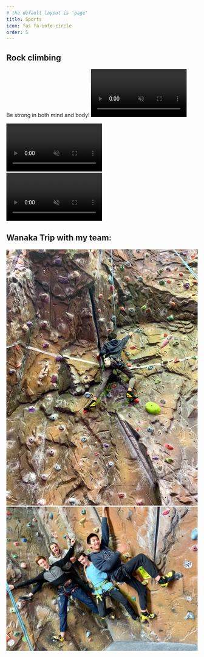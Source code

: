 ```yaml
---
# the default layout is 'page'
title: Sports
icon: fas fa-info-circle
order: 5
---
```


## Rock climbing
Be strong in both mind and body!
<video width="50%" preload="auto" muted controls>
    <source src="{{"/assets/videos/sports/campus1.mp4"}}" type="video/mp4"/>
</video>

<video width="50%" preload="auto" muted controls>
    <source src="{{"/assets/videos/sports/campus2.mp4"}}" type="video/mp4"/>
</video>

<video width="50%" preload="auto" muted controls>
    <source src="{{"/assets/videos/sports/wall.mp4"}}" type="video/mp4"/>
</video>

## Wanaka Trip with my team:
![me](/assets/img/sports/wanaka-trip1.jpg)
![my team](/assets/img/sports/wanaka-trip2.jpg)
